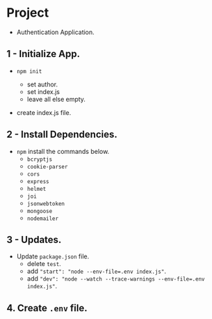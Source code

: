 # Project
- Authentication Application.

## 1 - Initialize App.
- `npm init`
  * set author.
  * set index.js
  * leave all else empty.

- create index.js file.

## 2 - Install Dependencies.
- `npm` install the commands below.
  * `bcryptjs`
  * `cookie-parser`
  * `cors`
  * `express`
  * `helmet`
  * `joi`
  * `jsonwebtoken`
  * `mongoose`
  * `nodemailer`

## 3 - Updates.
- Update `package.json` file.
  * delete `test`.
  * add `"start": "node --env-file=.env index.js"`.
  * add `"dev": "node --watch --trace-warnings --env-file=.env index.js"`.

## 4. Create `.env` file.